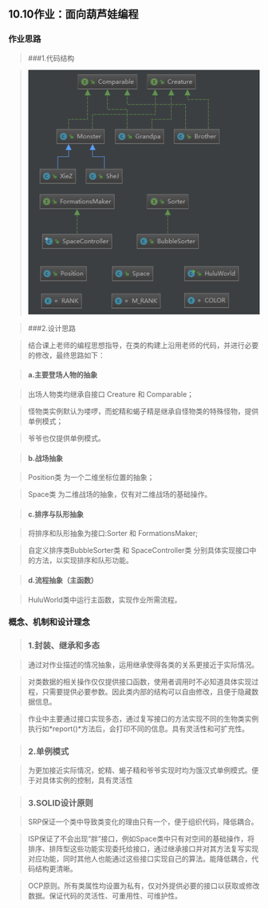 ## 10.10作业：面向葫芦娃编程

### 作业思路

>###1.代码结构

>![类结构图](./Class.png)

>###2.设计思路 

>结合课上老师的编程思想指导，在类的构建上沿用老师的代码，并进行必要的修改，最终思路如下： 
 
>#### a.主要登场人物的抽象   

>出场人物类均继承自接口 Creature 和 Comparable；  

>怪物类实例默认为喽啰，而蛇精和蝎子精是继承自怪物类的特殊怪物，提供单例模式；  

>爷爷也仅提供单例模式。

>#### b.战场抽象  

>Position类 为一个二维坐标位置的抽象；

>Space类 为二维战场的抽象，仅有对二维战场的基础操作。 

>#### c.排序与队形抽象

>将排序和队形抽象为接口:Sorter 和 FormationsMaker;

>自定义排序类BubbleSorter类 和 SpaceController类 分别具体实现接口中的方法，以实现排序和队形功能。

>#### d.流程抽象（主函数）

>HuluWorld类中运行主函数，实现作业所需流程。

### 概念、机制和设计理念

>### 1.封装、继承和多态

>通过对作业描述的情况抽象，运用继承使得各类的关系更接近于实际情况。 

>对类数据的相关操作仅仅提供接口函数，使用者调用时不必知道具体实现过程，只需要提供必要参数。因此类内部的结构可以自由修改，且便于隐藏数据信息。

>作业中主要通过接口实现多态，通过复写接口的方法实现不同的生物类实例执行如*report()*方法后，会打印不同的信息。具有灵活性和可扩充性。

>### 2.单例模式  

>为更加接近实际情况，蛇精、蝎子精和爷爷实现时均为饿汉式单例模式。便于对具体实例的控制，具有灵活性

>### 3.SOLID设计原则

>SRP保证一个类中导致类变化的理由只有一个，便于组织代码，降低耦合。  

>ISP保证了不会出现“胖”接口，例如Space类中只有对空间的基础操作，将排序、排阵型这些功能实现委托给接口，通过继承接口并对其方法复写实现对应功能，同时其他人也能通过这些接口实现自己的算法。能降低耦合，代码结构更清晰。

>OCP原则。所有类属性均设置为私有，仅对外提供必要的接口以获取或修改数据。保证代码的灵活性、可重用性、可维护性。







